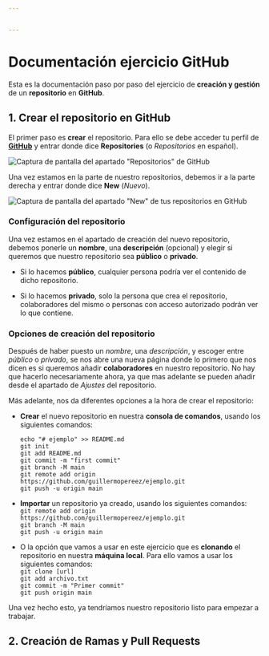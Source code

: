 ```yaml
---


---
```


<h1 id="documentación-ejercicio-github">Documentación ejercicio GitHub</h1>
<p>Esta es la documentación paso por paso del ejercicio de <strong>creación y gestión</strong> de un <strong>repositorio</strong> en <strong>GitHub</strong>.</p>
<h2 id="crear-el-repositorio-en-github">1. Crear el repositorio en GitHub</h2>
<p>El primer paso es <strong>crear</strong> el repositorio. Para ello se debe acceder tu perfil de <strong><a href="https://github.com/">GitHub</a></strong> y entrar donde dice <strong>Repositories</strong> (o <em>Repositorios</em> en español).</p>
<p><img src="https://i.imgur.com/HfHbcHg.png" alt="Captura de pantalla del apartado &quot;Repositorios&quot; de GitHub"></p>
<p>Una vez estamos en la parte de nuestro repositorios, debemos ir a la parte derecha y entrar donde dice <strong>New</strong> (<em>Nuevo</em>).</p>
<p><img src="https://i.imgur.com/4aUM0Q2.png" alt="Captura de pantalla del apartado &quot;New&quot; de tus repositorios en GitHub"></p>
<h3 id="configuración-del-repositorio">Configuración del repositorio</h3>
<p>Una vez estamos en el apartado de creación del nuevo repositorio, debemos ponerle un <strong>nombre</strong>, una <strong>descripción</strong> (opcional) y elegir si queremos que nuestro repositorio sea <strong>público</strong> o <strong>privado</strong>.</p>
<ul>
<li>
<p>Si lo hacemos <strong>público</strong>, cualquier persona podría ver el contenido de dicho repositorio.</p>
</li>
<li>
<p>Si lo hacemos <strong>privado</strong>, solo la persona que crea el repositorio, colaboradores del mismo o personas con acceso autorizado podrán ver lo que contiene.</p>
</li>
</ul>
<h3 id="opciones-de-creación-del-repositorio">Opciones de creación del repositorio</h3>
<p>Después de haber puesto un <em>nombre</em>, una <em>descripción</em>, y escoger entre <em>público</em> o <em>privado</em>, se nos abre una nueva página donde lo primero que nos dicen es si queremos añadir <strong>colaboradores</strong> en nuestro repositorio. No hay que hacerlo necesariamente ahora, ya que mas adelante se pueden añadir desde el apartado de <em>Ajustes</em> del repositorio.</p>
<p>Más adelante, nos da diferentes opciones a la hora de crear el repositorio:</p>
<ul>
<li>
<p><strong>Crear</strong> el nuevo repositorio en nuestra <strong>consola de comandos</strong>, usando los siguientes comandos:</p>
<p><code>echo "# ejemplo" &gt;&gt; README.md</code><br>
<code>git init</code><br>
<code>git add README.md</code><br>
<code>git commit -m "first commit"</code><br>
<code>git branch -M main</code><br>
<code>git remote add origin https://github.com/guillermopereez/ejemplo.git</code><br>
<code>git push -u origin main</code></p>
</li>
<li>
<p><strong>Importar</strong> un repositorio ya creado, usando los siguientes comandos:<br>
<code>git remote add origin https://github.com/guillermopereez/ejemplo.git</code><br>
<code>git branch -M main</code><br>
<code>git push -u origin main</code></p>
</li>
<li>
<p>O la opción que vamos a usar en este ejercicio que es <strong>clonando</strong> el repositorio en nuestra <strong>máquina local</strong>. Para ello vamos a usar los siguientes comandos:<br>
<code>git clone [url]</code><br>
<code>git add archivo.txt</code><br>
<code>git commit -m "Primer commit"</code><br>
<code>git push origin main</code></p>
</li>
</ul>
<p>Una vez hecho esto, ya tendríamos nuestro repositorio listo para empezar a trabajar.</p>
<h2 id="creación-de-ramas-y-pull-requests">2. Creación de Ramas y Pull Requests</h2>

